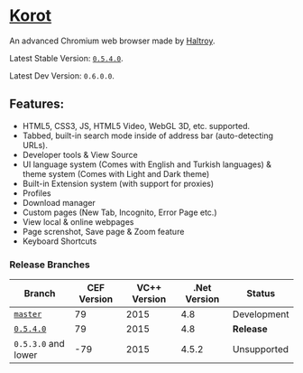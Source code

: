 # [Korot](https://haltroy.com/Korot.html "Korot's Page")
An advanced Chromium web browser made by [Haltroy](https://haltroy.com "Haltroy's Website").

Latest Stable Version: [`0.5.4.0`](https://github.com/Haltroy/Korot/releases/tag/0.5.4.0).

Latest Dev Version: `0.6.0.0`.


## Features:
 - HTML5, CSS3, JS, HTML5 Video, WebGL 3D, etc. supported.
 - Tabbed, built-in search mode inside of address bar (auto-detecting URLs).
 - Developer tools & View Source
 - UI language system (Comes with English and Turkish languages) & theme system (Comes with Light and Dark theme)
 - Built-in Extension system (with support for proxies)
 - Profiles
 - Download manager
 - Custom pages (New Tab, Incognito, Error Page etc.)
 - View local & online webpages
 - Page screnshot, Save page & Zoom feature
 - Keyboard Shortcuts
 
 ### Release Branches

 | Branch                                                               | CEF Version | VC++ Version | .Net Version | Status |
|----------------------------------------------------------------------|------|------|-------|-----------------|
| [`master`](https://github.com/haltroy/korot)                      | 79 | 2015 | 4.8 | Development     |
| [`0.5.4.0`](https://github.com/Haltroy/Korot/tree/0.5.4.0) | 79 | 2015 | 4.8 | **Release**     |
| `0.5.3.0` and lower | -79 | 2015 | 4.5.2 | Unsupported     |